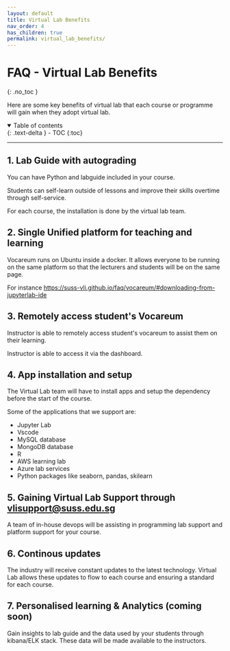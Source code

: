 ```yaml
---
layout: default
title: Virtual Lab Benefits
nav_order: 4
has_children: true
permalink: virtual_lab_benefits/
---
```

# FAQ - Virtual Lab Benefits
{: .no_toc }

Here are some key benefits of virtual lab that each course or programme will gain when they adopt virtual lab. 

<details open markdown="block">
  <summary>
    Table of contents
  </summary>
  {: .text-delta }
- TOC
{:toc}
</details>

---

## 1. Lab Guide with autograding 

You can have Python and labguide included in your course. 

Students can self-learn outside of lessons and improve their skills overtime through self-service. 

For each course, the installation is done by the virtual lab team. 

## 2. Single Unified platform for teaching and learning

Vocareum runs on Ubuntu inside a docker. It allows everyone to be running on the same platform so that the lecturers and students will be on the same page. 

For instance https://suss-vli.github.io/faq/vocareum/#downloading-from-jupyterlab-ide

## 3. Remotely access student's Vocareum 

Instructor is able to remotely access student's vocareum to assist them on their learning. 

Instructor is able to access it via the dashboard. 

## 4. App installation and setup

The Virtual Lab team will have to install apps and setup the dependency before the start of the course. 

Some of the applications that we support are: 

- Jupyter Lab
- Vscode
- MySQL database
- MongoDB database
- R 
- AWS learning lab 
- Azure lab services
- Python packages like seaborn, pandas, skilearn


## 5. Gaining Virtual Lab Support through vlisupport@suss.edu.sg

A team of in-house devops will be assisting in programming lab support and platform support for your course. 

## 6. Continous updates 

The industry will receive constant updates to the latest technology. Virtual Lab allows these updates to flow to each course and ensuring a standard for each course. 

## 7. Personalised learning & Analytics (coming soon)

Gain insights to lab guide and the data used by your students through kibana/ELK stack. These data will be made available to the instructors. 

